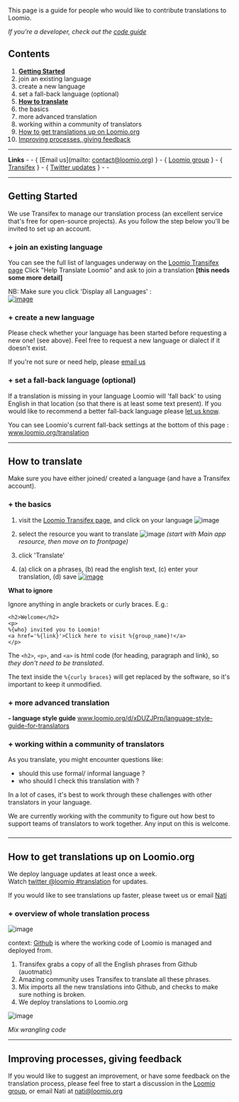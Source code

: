 This page is a guide for people who would like to contribute translations to Loomio.

_If you're a developer, check out the [code guide](https://github.com/loomio/loomio/wiki/Translation-for-Developers)_

## Contents

1. [**Getting Started**](https://github.com/loomio/loomio/wiki/Translation#getting-started)
  1. join an existing language
  2. create a new language
  3. set a fall-back language (optional) 
2. [**How to translate**](https://github.com/loomio/loomio/wiki/Translation#how-to-translate)
  1. the basics
  2. more advanced translation
  3. working within a community of translators
3. [How to get translations up on Loomio.org](https://github.com/loomio/loomio/wiki/Translation#how-to-get-translations-up-on-loomioorg)
4. [Improving processes, giving feedback](https://github.com/loomio/loomio/wiki/Translation#improving-processes-giving-feedback)

---

**Links** - - {
[Email us](mailto: contact@loomio.org) } - {
[Loomio group](https://www.loomio.org/g/cpaM3Hsv/loomio-community-translation) } - {
[Transifex](https://www.transifex.com/projects/p/loomio-1/)  } - { 
[Twitter updates](https://twitter.com/search?f=realtime&q=%40loomio%20%23translation) } - -

---

## Getting Started

We use Transifex to manage our translation process (an excellent service that's free for open-source projects). As you follow the step below you'll be invited to set up an account.  

### + join an existing language

You can see the full list of languages underway on the [Loomio Transifex page](https://www.transifex.com/projects/p/loomio-1/)
Click "Help Translate Loomio" and ask to join a translation **[this needs some more detail]**

NB: Make sure you click 'Display all Languages' :  
[![image](https://cloud.githubusercontent.com/assets/2665886/4144368/73d5762a-33de-11e4-9c47-56838886b741.png)](https://www.transifex.com/projects/p/loomio-1/)


### + create a new language

Please check whether your language has been started before requesting a new one! (see above). 
Feel free to request a new language or dialect if it doesn't exist. 

If you're not sure or need help, please [email us](mailto:nati@loomio.org)


### + set a fall-back language (optional)

If a translation is missing in your language Loomio will 'fall back' to using English in that location (so that there is at least some text present).
If you would like to recommend a better fall-back language please [let us know](mailto:nati@loomio.org).

You can see Loomio's current fall-back settings at the bottom of this page : www.loomio.org/translation 


***

## How to translate 

Make sure you have either joined/ created a language (and have a Transifex account).

### + the basics

1. visit the [Loomio Transifex page](https://www.transifex.com/projects/p/loomio-1/), and click on your language
![image](https://cloud.githubusercontent.com/assets/2665886/4144134/84c438c2-33d9-11e4-9267-91e429e50409.png)

2. select the resource you want to translate
![image](https://cloud.githubusercontent.com/assets/2665886/4144159/08dd77f4-33da-11e4-8c49-7c7214865f7e.png)
 _(start with Main app resource, then move on to frontpage)_

3. click 'Translate'

4. (a) click on a phrases, 
(b) read the english text, 
(c) enter your translation, 
(d) save
[![image](https://cloud.githubusercontent.com/assets/2665886/4144302/df681dd6-33dc-11e4-9ff6-a6589c630631.png)](https://cloud.githubusercontent.com/assets/2665886/4144302/df681dd6-33dc-11e4-9ff6-a6589c630631.png)

**What to ignore**

Ignore anything in angle brackets or curly braces. E.g.:
```
<h2>Welcome</h2>
<p>
%{who} invited you to Loomio! 
<a href='%{link}'>Click here to visit %{group_name}!</a>
</p>
```

The `<h2>`, `<p>`, and `<a>` is html code (for heading, paragraph and link), so *they don't need to be translated*.

The text inside the `%{curly braces}` will get replaced by the software, so it's important to keep it unmodified.

### + more advanced translation

**- language style guide**
www.loomio.org/d/xDUZJPrp/language-style-guide-for-translators


### + working within a community of translators

As you translate, you might encounter questions like:
- should this use formal/ informal language ?
- who should I check this translation with ? 

In a lot of cases, it's best to work through these challenges with other translators in your language.

We are currently working with the community to figure out how best to support teams of translators to work together. Any input on this is welcome.
 
###

***

## How to get translations up on Loomio.org 

We deploy language updates at least once a week. <br/>
Watch [twitter @loomio #translation](https://twitter.com/search?f=realtime&q=%40loomio%20%23translation) for updates.

If you would like to see translations up faster, please tweet us or email [Nati](mailto:nati@loomio.org)

### + overview of whole translation process

![image](https://cloud.githubusercontent.com/assets/2665886/4211018/ab080ed2-387f-11e4-93f4-f53f673bad50.png)

context: [Github](https://github.com/loomio/loomio) is where the working code of Loomio is managed and deployed from.
 
1. Transifex grabs a copy of all the English phrases from Github (auotmatic)
2. Amazing community uses Transifex to translate all these phrases.
3. Mix imports all the new translations into Github, and checks to make sure nothing is broken.
4. We deploy translations to Loomio.org


![image](https://cloud.githubusercontent.com/assets/2665886/4201265/5b931404-381c-11e4-93ce-85339dd6761d.png)

*Mix wrangling code*



***

## Improving processes, giving feedback

If you would like to suggest an improvement, or have some feedback on the translation process, please feel free to start a discussion in the [Loomio group](https://www.loomio.org/g/cpaM3Hsv/loomio-community-translation), or email Nati at nati@loomio.org  
